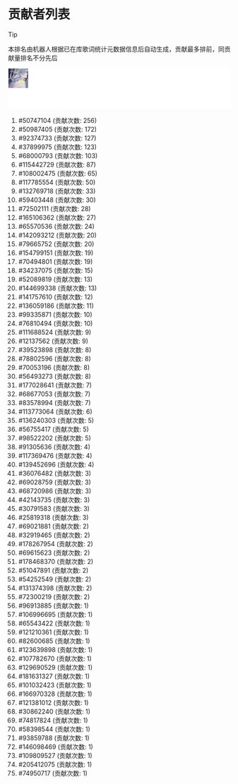 # 贡献者列表

> [!TIP]
> 本排名由机器人根据已在库歌词统计元数据信息后自动生成，贡献最多排前，同贡献量排名不分先后

![贡献者头像画廊](./CONTRIBUTORS.svg)

1. #50747104 (贡献次数: 256)
2. #50987405 (贡献次数: 172)
3. #92374733 (贡献次数: 127)
4. #37899975 (贡献次数: 123)
5. #68000793 (贡献次数: 103)
6. #115442729 (贡献次数: 87)
7. #108002475 (贡献次数: 65)
8. #117785554 (贡献次数: 50)
9. #132769718 (贡献次数: 33)
10. #59403448 (贡献次数: 30)
11. #72502111 (贡献次数: 28)
12. #165106362 (贡献次数: 27)
13. #65570536 (贡献次数: 24)
14. #142093212 (贡献次数: 20)
15. #79665752 (贡献次数: 20)
16. #154799151 (贡献次数: 19)
17. #70494801 (贡献次数: 19)
18. #34237075 (贡献次数: 15)
19. #52089819 (贡献次数: 13)
20. #144699338 (贡献次数: 13)
21. #141757610 (贡献次数: 12)
22. #136059186 (贡献次数: 11)
23. #99335871 (贡献次数: 10)
24. #76810494 (贡献次数: 10)
25. #111688524 (贡献次数: 9)
26. #12137562 (贡献次数: 9)
27. #39523898 (贡献次数: 8)
28. #78802596 (贡献次数: 8)
29. #70053196 (贡献次数: 8)
30. #56493273 (贡献次数: 8)
31. #177028641 (贡献次数: 7)
32. #68677053 (贡献次数: 7)
33. #83578994 (贡献次数: 7)
34. #113773064 (贡献次数: 6)
35. #136240303 (贡献次数: 5)
36. #56755417 (贡献次数: 5)
37. #98522202 (贡献次数: 5)
38. #91305636 (贡献次数: 4)
39. #117369476 (贡献次数: 4)
40. #139452696 (贡献次数: 4)
41. #36076482 (贡献次数: 3)
42. #69028759 (贡献次数: 3)
43. #68720986 (贡献次数: 3)
44. #42143735 (贡献次数: 3)
45. #30791583 (贡献次数: 3)
46. #25819318 (贡献次数: 3)
47. #69021881 (贡献次数: 2)
48. #32919465 (贡献次数: 2)
49. #178267954 (贡献次数: 2)
50. #69615623 (贡献次数: 2)
51. #178468370 (贡献次数: 2)
52. #51047891 (贡献次数: 2)
53. #54252549 (贡献次数: 2)
54. #131374398 (贡献次数: 2)
55. #72300219 (贡献次数: 2)
56. #96913885 (贡献次数: 1)
57. #106996695 (贡献次数: 1)
58. #65543422 (贡献次数: 1)
59. #121210361 (贡献次数: 1)
60. #82600685 (贡献次数: 1)
61. #123639898 (贡献次数: 1)
62. #107782670 (贡献次数: 1)
63. #129690529 (贡献次数: 1)
64. #181631327 (贡献次数: 1)
65. #101032423 (贡献次数: 1)
66. #166970328 (贡献次数: 1)
67. #121381012 (贡献次数: 1)
68. #30862240 (贡献次数: 1)
69. #74817824 (贡献次数: 1)
70. #58398544 (贡献次数: 1)
71. #93859788 (贡献次数: 1)
72. #146098469 (贡献次数: 1)
73. #109809527 (贡献次数: 1)
74. #205412075 (贡献次数: 1)
75. #74950717 (贡献次数: 1)
